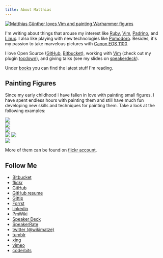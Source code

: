 ```yaml
---
title: About Matthias
---
```


<a href="http://farm9.staticflickr.com/8370/8436515008_80960f2b70_n.jpg" title="Matthias Günther and he loves Vim and painting Warhammer figures" class="fancybox"><img src="http://farm9.staticflickr.com/8370/8436515008_80960f2b70_m.jpg" class="center" alt="Matthias Günther loves Vim and painting Warhammer figures"/></a>


I'm writing about things that arouse my interest like [Ruby](http://www.ruby-lang.org/en/), [Vim](http://www.vim.org/),
[Padrino](http://www.padrinorb.com/), and [Linux](http://www.linux.org/).  I also like playing with
new technologies like [Pomodoro](http://www.pomodorotechnique.com/ "Pomodoro"). Besides, it's my
passion to take marvelous pictures with [Canon EOS 1100](http://www.flickr.com/photos/wikimatze/ "Canon").


I love Open Source ([GitHub](https://github.com/matthias-guenther/ "GitHub"),
[Bitbucket](https://bitbucket.org/wikimatze/ "Bitbucket")), working with [Vim](http://www.vim.org/) (check out my plugin
[tocdown](http://www.vim.org/scripts/script.php?script_id=3856 "Tocdown")), and giving talks (see my slides on
[speakerdeck](https://speakerdeck.com/wikimatze "Speakerdeck")).


Under [books](/reading.html "books") you can find the latest stuff I'm reading.


## Painting Figures

Since my early childhood I have fallen in love with painting small figures. I have spent endless hours with painting them and still have much fun developing new skills and techniques for painting them. Take a look at the following examples:


<a href="http://farm6.static.flickr.com/5284/5354844860_983e94aeb7_b.jpg" title="Dwarf Commando" class="fancybox"><img class="big center" src="http://farm6.staticflickr.com/5284/5354844860_983e94aeb7_z.jpg" /></a>
<br>
<a href="http://farm6.static.flickr.com/5248/5354230989_996affd49a_b.jpg" title="Aenur" class="fancybox"><img class="big center" src="http://farm6.static.flickr.com/5248/5354230989_996affd49a_b.jpg" /></a>
<br>
<a href="http://farm6.static.flickr.com/5089/5354231045_d804caaf45_b.jpg" title="Albion Heroes" class="fancybox"><img class="big center" src="http://farm6.static.flickr.com/5089/5354231045_d804caaf45_b.jpg" /></a>
<br>
<a href="http://farm6.static.flickr.com/5085/5354231083_a2cac8077e.jpg" title="Strigoi Vampire" class="fancybox"><img class="small pull_left" src="http://farm6.static.flickr.com/5085/5354231083_a2cac8077e.jpg" /></a>
<a href="http://farm6.staticflickr.com/5005/5354844930_ddf23b758d_b.jpg" title="Dwarf Runesmith" class="fancybox"><img class="small" src="http://farm6.staticflickr.com/5005/5354844930_ddf23b758d_z.jpg" /></a>
<br>
<a href="http://farm6.staticflickr.com/5208/5354844572_6b0b65565d_b.jpg" title="Vlad and Isabella from Carstein" class="fancybox"><img class="big center" src="http://farm6.staticflickr.com/5208/5354844572_6b0b65565d_z.jpg" /></a>

More of them can be found on [flickr account](http://www.flickr.com/search/?q=warhammer+wikimatze&z=e "flickr wikimatze").


## Follow Me

- [Bitbucket](https://bitbucket.org/wikimatze)
- [flickr](http://www.flickr.com/photos/wikimatze)
- [GitHub](http://github.com/matthias-guenther)
- [GitHub resume](http://resume.github.io/?matthias-guenther)
- [Gittip](https://www.gittip.com/matthias-guenther/)
- [Forrst](http://forrst.com/people/wikimatze)
- [linkedin](http://de.linkedin.com/pub/matthias-g%C3%BCnther/80/793/370/)
- [PmWiki](http://www.pmwiki.org/wiki/Profiles/MatthiasG%C3%BCnther)
- [Speaker Deck](http://speakerdeck.com/u/wikimatze)
- [SpeakerRate](http://speakerrate.com/speakers/121601)
- [twitter (@wikimatze)](http://twitter.com/wikimatze)
- [tumblr](http://wikimatze.tumblr.com/)
- [xing](http://www.xing.com/profile/Matthias_Guenther31)
- [vimeo](http://vimeo.com/wikimatze)
- [coderbits](https://coderbits.com/wikimatze)

